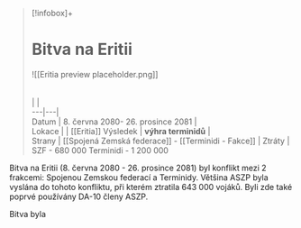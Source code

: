> [!infobox]+  
> # Bitva na Eritii
> ![[Eritia preview placeholder.png]]  
> ######  
>  |  |  
> ---|---|   
> Datum | 8. června 2080- 26. prosince 2081 |  
> Lokace |  |  [[Eritia]]
> Výsledek | **výhra terminidů** |  
> Strany |  [[Spojená Zemská federace]] - [[Terminidi - Fakce]] |
> Ztráty | SZF - 680 000      Terminidi - 1 200 000


Bitva na Eritii (8. června 2080 - 26. prosince 2081) byl konflikt mezi 2 frakcemi: Spojenou Zemskou federací a Terminidy. Většina ASZP byla vyslána do tohoto konfliktu, při kterém ztratila 643 000 vojáků. Byli zde také poprvé používány DA-10 členy ASZP.

Bitva byla 
